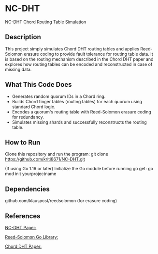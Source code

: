 # NC-DHT
NC-DHT Chord Routing Table Simulation

## Description
This project simply simulates Chord DHT routing tables and applies Reed-Solomon erasure coding to provide fault tolerance for routing table data. 
It is based on the routing mechanism described in the Chord DHT paper and explores how routing tables can be encoded and reconstructed in case of missing data.

## What This Code Does
* Generates random quorum IDs in a Chord ring.
* Builds Chord finger tables (routing tables) for each quorum using standard Chord logic.
* Encodes a quorum's routing table with Reed-Solomon erasure coding for redundancy.
* Simulates missing shards and successfully reconstructs the routing table.

## How to Run

Clone this repository and run the program:
git clone https://github.com/kriti8671/NC-DHT.git

(If using Go 1.16 or later) Initialize the Go module before running go get: 
go mod init yourprojectname

## Dependencies
github.com/klauspost/reedsolomon (for erasure coding)

## References
[NC-DHT Paper:]( https://ieeexplore.ieee.org/document/10844445)

[Reed-Solomon Go Library:](https://github.com/klauspost/reedsolomon)

[Chord DHT Paper:]( https://pdos.csail.mit.edu/papers/chord:sigcomm01/chord_sigcomm.pdf)
